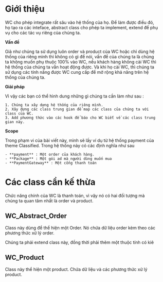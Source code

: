 # Giới thiệu
WC cho phép integrate rất sâu vào hệ thống của họ. Để làm được điều đó, họ tạo ra các inteface, abstract class cho phép ta implement, extend để phụ vụ cho các tác vụ riêng của chúng ta.

**Vấn đề**

Giả như chúng ta sử dụng luôn order và product của WC hoặc chỉ dùng hệ thống của riêng mình thì không có gì để nói, vấn đề của chúng ta là chúng ta không muốn phụ thuộc 100% vào WC, nếu khách hàng không cài WC thì hệ thống của chúng ta vẫn hoạt động được. Và khi họ cài WC, thì chúng ta sử dụng các tính năng được WC cung cấp để mở rộng khả năng trên hệ thống của chúng ta.

**Giải pháp**

Vì vậy các bạn có thể hình dung những gì chúng ta cần làm như sau :

    1. Chúng ta xây dựng hệ thống của riêng mình.
    2. Xây dựng các class trung gian để map các class của chúng ta với class của WC.
    3. Add phương thức vào các hook để báo cho WC biết về các class trung gian này. 

**Scope**

Trong phạm vi của bài viết này, mình sẽ lấy ví dụ từ hệ thống payment của theme Classified. Trong hệ thống này có các định nghĩa như sau

    - **payment** : Một order của khách hàng.
    - **Package** : Một gói ad mà người dùng muốn mua
    - **PaymentGateway** : Một cổng thanh toán

# Các class cần kế thừa

Chức năng chính của WC là thanh toán, vì vậy nó có hai đối tượng mà chúng ta quan tâm nhất là order và product.

## WC_Abstract_Order

Class này dùng để thể hiện một Order. Nó chứa dữ liệu order kèm theo các phương thức xử lý order.
 
Chúng ta phải extend class này, đồng thời phải thêm một thuộc tính có kiê

## WC_Product

Class này thể hiện một product. Chứa dữ liệu và các phương thức xử lý product.

